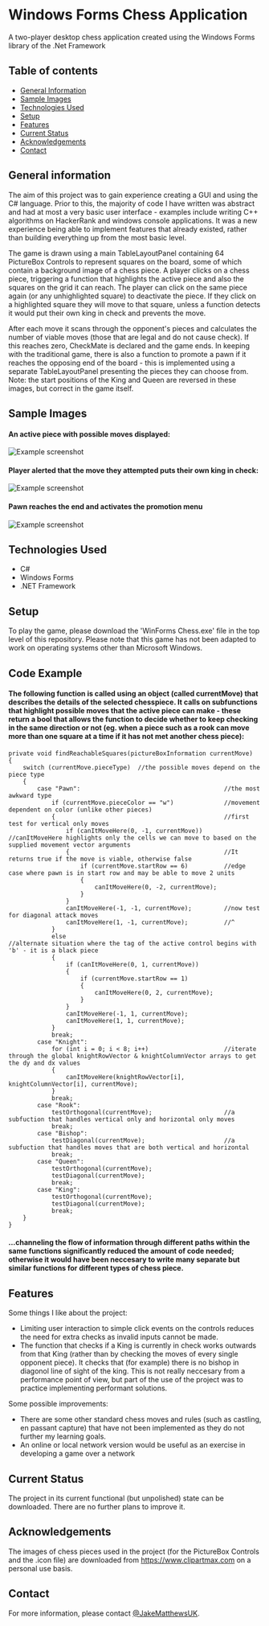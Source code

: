 # Windows Forms Chess Application

A two-player desktop chess application created using the Windows Forms library of the .Net Framework

## Table of contents

- [General Information](#general-information)
- [Sample Images](#sample-images)
- [Technologies Used](#technologies-used)
- [Setup](#setup)
- [Features](#features)
- [Current Status](#current-status)
- [Acknowledgements](#acknowledgements)
- [Contact](#contact)

## General information

The aim of this project was to gain experience creating a GUI and using the C# language. Prior to this, the majority of code I have written was abstract and had at most a very basic user interface - examples include writing C++ algorithms on HackerRank and windows console applications. It was a new experience being able to implement features that already existed, rather than building everything up from the most basic level.

The game is drawn using a main TableLayoutPanel containing 64 PictureBox Controls to represent squares on the board, some of which contain a background image of a chess piece. A player clicks on a chess piece, triggering a function that highlights the active piece and also the squares on the grid it can reach. The player can click on the same piece again (or any unhighlighted square) to deactivate the piece. If they click on a highlighted square they will move to that square, unless a function detects it would put their own king in check and prevents the move.

After each move it scans through the opponent's pieces and calculates the number of viable moves (those that are legal and do not cause check). If this reaches zero, CheckMate is declared and the game ends. In keeping with the traditional game, there is also a function to promote a pawn if it reaches the opposing end of the board - this is implemented using a separate TableLayoutPanel presenting the pieces they can choose from. Note: the start positions of the King and Queen are reversed in these images, but correct in the game itself.

## Sample Images

#### An active piece with possible moves displayed:

![Example screenshot](./cheessReadMeScreenshot.png)

#### Player alerted that the move they attempted puts their own king in check:

![Example screenshot](./cheessReadMeCheckScreenshot.png)

#### Pawn reaches the end and activates the promotion menu

![Example screenshot](./chessReadMePromotionScreenshot.png)

## Technologies Used

- C#
- Windows Forms
- .NET Framework

## Setup

To play the game, please download the 'WinForms Chess.exe' file in the top level of this repository. Please note that this game has not been adapted to work on operating systems other than Microsoft Windows.

## Code Example

#### The following function is called using an object (called currentMove) that describes the details of the selected chesspiece. It calls on subfunctions that highlight possible moves that the active piece can make - these return a bool that allows the function to decide whether to keep checking in the same direction or not (eg. when a piece such as a rook can move more than one square at a time if it has not met another chess piece):

    private void findReachableSquares(pictureBoxInformation currentMove)
    {
        switch (currentMove.pieceType)  //the possible moves depend on the piece type
        {
            case "Pawn":                                        //the most awkward type
                if (currentMove.pieceColor == "w")              //movement dependent on color (unlike other pieces)
                {                                               //first test for vertical only moves
                    if (canItMoveHere(0, -1, currentMove))      //canItMoveHere highlights only the cells we can move to based on the supplied movement vector arguments
                    {                                           //It returns true if the move is viable, otherwise false
                        if (currentMove.startRow == 6)          //edge case where pawn is in start row and may be able to move 2 units
                        {
                            canItMoveHere(0, -2, currentMove);
                        }
                    }
                    canItMoveHere(-1, -1, currentMove);         //now test for diagonal attack moves
                    canItMoveHere(1, -1, currentMove);          //^
                }
                else                                            //alternate situation where the tag of the active control begins with 'b' - it is a black piece
                {
                    if (canItMoveHere(0, 1, currentMove))
                    {
                        if (currentMove.startRow == 1)
                        {
                            canItMoveHere(0, 2, currentMove);
                        }
                    }
                    canItMoveHere(-1, 1, currentMove);
                    canItMoveHere(1, 1, currentMove);
                }
                break;
            case "Knight":
                for (int i = 0; i < 8; i++)                     //iterate through the global knightRowVector & knightColumnVector arrays to get the dy and dx values
                {
                    canItMoveHere(knightRowVector[i], knightColumnVector[i], currentMove);
                }
                break;
            case "Rook":
                testOrthogonal(currentMove);                    //a subfuction that handles vertical only and horizontal only moves
                break;
            case "Bishop":
                testDiagonal(currentMove);                      //a subfuction that handles moves that are both vertical and horizontal
                break;
            case "Queen":
                testOrthogonal(currentMove);
                testDiagonal(currentMove);
                break;
            case "King":
                testOrthogonal(currentMove);
                testDiagonal(currentMove);
                break;
        }
    }

#### ...channeling the flow of information through different paths within the same functions significantly reduced the amount of code needed; otherwise it would have been neccesary to write many separate but similar functions for different types of chess piece.

## Features

Some things I like about the project:

- Limiting user interaction to simple click events on the controls reduces the need for extra checks as invalid inputs cannot be made.
- The function that checks if a King is currently in check works outwards from that King (rather than by checking the moves of every single opponent piece). It checks that (for example) there is no bishop in diagonol line of sight of the king. This is not really neccesary from a performance point of view, but part of the use of the project was to practice implementing performant solutions.

Some possible improvements:

- There are some other standard chess moves and rules (such as castling, en passant capture) that have not been implemented as they do not further my learning goals.
- An online or local network version would be useful as an exercise in developing a game over a network

## Current Status

The project in its current functional (but unpolished) state can be downloaded. There are no further plans to improve it.

## Acknowledgements

The images of chess pieces used in the project (for the PictureBox Controls and the .icon file) are downloaded from https://www.clipartmax.com on a personal use basis.

## Contact

For more information, please contact [@JakeMatthewsUK](https://www.jakematthews.uk/).
